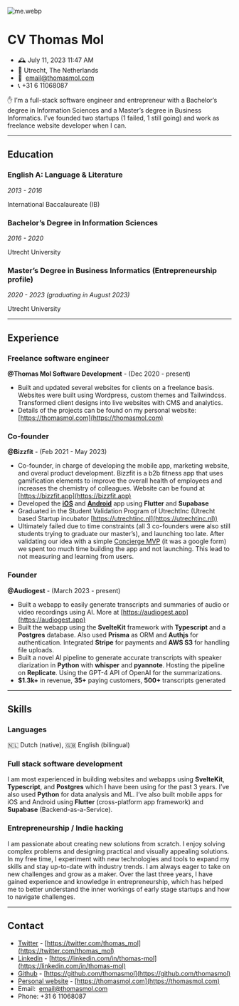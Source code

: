 ![me.webp](/images/thomasmol.webp)
# CV Thomas Mol

- 🕰️ July 11, 2023 11:47 AM
- 📍 Utrecht, The Netherlands
- 📧  email@thomasmol.com
- 📞 +31 6 11068087


<aside>
✋ I’m a full-stack software engineer and entrepreneur with a Bachelor’s degree in Information Sciences and a Master’s degree in Business Informatics. I’ve founded two startups (1 failed, 1 still going) and work as freelance website developer when I can.

</aside>

---

## **Education**

### **English A: Language & Literature**

*2013 - 2016*

International Baccalaureate (IB)

### Bachelor’s Degree in Information Sciences

*2016 - 2020*

Utrecht University

### Master’s Degree in Business Informatics (Entrepreneurship profile)

*2020 - 2023 (graduating in August 2023)*

Utrecht University

---

## Experience

### Freelance software engineer

**@Thomas Mol Software Development** - (Dec 2020 - present)

- Built and updated several websites for clients on a freelance basis. Websites were built using Wordpress, custom themes and Tailwindcss. Transformed client designs into live websites with CMS and analytics.
- Details of the projects can be found on my personal website: [https://thomasmol.com](https://thomasmol.com)

### Co-founder

**@Bizzfit** - (Feb 2021 - May 2023)

- Co-founder, in charge of developing the mobile app, marketing website, and overal product development. Bizzfit is a b2b fitness app that uses gamification elements to improve the overall health of employees and increases the chemistry of colleagues. Website can be found at [https://bizzfit.app](https://bizzfit.app)
- Developed the **[iOS](https://apps.apple.com/us/app/bizzfit/id1661301229)** and [**Android**](https://play.google.com/store/apps/details?id=com.bizzfit.android.app) app using **Flutter** and **Supabase**
- Graduated in the Student Validation Program of UtrechtInc (Utrecht based Startup incubator [https://utrechtinc.nl](https://utrechtinc.nl))
- Ultimately failed due to time constraints (all 3 co-founders were also still students trying to graduate our master’s), and launching too late. After validating our idea with a simple [Concierge MVP](https://www.shortform.com/blog/concierge-mvp/) (it was a google form) we spent too much time building the app and not launching. This lead to not measuring and learning from users.

### **Founder**

**@Audiogest** - (March 2023 - present)

- Built a webapp to easily generate transcripts and summaries of audio or video recordings using AI. More at [https://audiogest.app](https://audiogest.app)
- Built the webapp using the **SvelteKit** framework with **Typescript** and a **Postgres** database. Also used **Prisma** as ORM and **Authjs** for authentication. Integrated **Stripe** for payments and **AWS S3** for handling file uploads.
- Built a novel AI pipeline to generate accurate transcripts with speaker diarization in **Python** with **whisper** and **pyannote**. Hosting the pipeline on **Replicate**. Using the GPT-4 API of OpenAI for the summarizations.
- **$1.3k+** in revenue, **35+** paying customers, **500+** transcripts generated

---

## Skills

### Languages

🇳🇱 Dutch (native), 🇬🇧 English (bilingual)

### Full stack software development

I am most experienced in building websites and webapps using **SvelteKit**, **Typescript**, and **Postgres** which I have been using for the past 3 years. I’ve also used **Python** for data analysis and ML. I’ve also built mobile apps for iOS and Android using **Flutter** (cross-platform app framework) and **Supabase** (Backend-as-a-Service). 

### Entrepreneurship / Indie hacking

I am passionate about creating new solutions from scratch. I enjoy solving complex problems and designing practical and visually appealing solutions. In my free time, I experiment with new technologies and tools to expand my skills and stay up-to-date with industry trends. I am always eager to take on new challenges and grow as a maker. Over the last three years, I have gained experience and knowledge in entrepreneurship, which has helped me to better understand the inner workings of early stage startups and how to navigate challenges.

---

## Contact

- [Twitter](https://twitter.com/thomas_mol) - [https://twitter.com/thomas_mol](https://twitter.com/thomas_mol)
- [Linkedin](https://www.linkedin.com/in/thomas-mol/) - [https://linkedin.com/in/thomas-mol](https://linkedin.com/in/thomas-mol)
- [Github](https://github.com/thomasmol) - [https://github.com/thomasmol](https://github.com/thomasmol)
- [Personal website](https://thomasmol.com/) - [https://thomasmol.com](https://thomasmol.com)
- Email:  email@thomasmol.com
- Phone: +31 6 11068087
